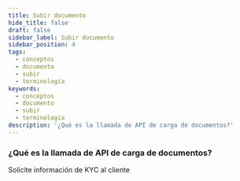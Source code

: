 ```yaml
---
title: Subir documento
hide_title: false
draft: false
sidebar_label: Subir documento
sidebar_position: 4
tags:
  - conceptos
  - documento
  - subir
  - terminología
keywords:
  - conceptos
  - documento
  - subir
  - terminología
description: '¿Qué es la llamada de API de carga de documentos?'
---
```


### ¿Qué es la llamada de API de carga de documentos?

Solicite información de KYC al cliente
